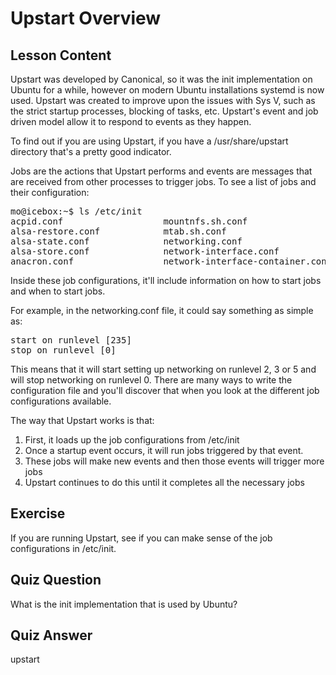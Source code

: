 # Upstart Overview

## Lesson Content

Upstart was developed by Canonical, so it was the init implementation on Ubuntu for a while, however on modern Ubuntu installations systemd is now used. Upstart was created to improve upon the issues with Sys V, such as the strict startup processes, blocking of tasks, etc. Upstart's event and job driven model allow it to respond to events as they happen. 

To find out if you are using Upstart, if you have a /usr/share/upstart directory that's a pretty good indicator. 

Jobs are the actions that Upstart performs and events are messages that are received from other processes to trigger jobs. To see a list of jobs and their configuration:

<pre>
mo@icebox:~$ ls /etc/init
acpid.conf                   mountnfs.sh.conf
alsa-restore.conf            mtab.sh.conf
alsa-state.conf              networking.conf
alsa-store.conf              network-interface.conf
anacron.conf                 network-interface-container.conf
</pre>

Inside these job configurations, it'll include information on how to start jobs and when to start jobs.

For example, in the networking.conf file, it could say something as simple as:
<pre>
start on runlevel [235]
stop on runlevel [0]
</pre>

This means that it will start setting up networking on runlevel 2, 3 or 5 and will stop networking on runlevel 0. There are many ways to write the configuration file and you'll discover that when you look at the different job configurations available. 

The way that Upstart works is that: 

<ol>
<li>First, it loads up the job configurations from /etc/init</li>
<li>Once a startup event occurs, it will run jobs triggered by that event.</li>
<li>These jobs will make new events and then those events will trigger more jobs</li>
<li>Upstart continues to do this until it completes all the necessary jobs</li>
</ol>

## Exercise

If you are running Upstart, see if you can make sense of the job configurations in /etc/init.

## Quiz Question

What is the init implementation that is used by Ubuntu?

## Quiz Answer

upstart
